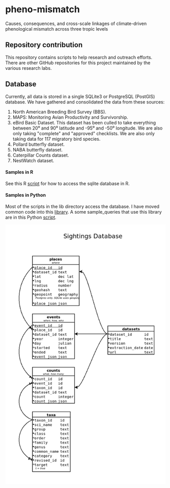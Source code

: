# pheno-mismatch
Causes, consequences, and cross-scale linkages of climate-driven phenological mismatch across three tropic levels

## Repository contribution
This repository contains scripts to help research and outreach efforts. There are other GitHub repositories for this project maintained by the various research labs.

## Database
Currently, all data is stored in a single SQLite3 or PostgreSQL (PostGIS) database. We have gathered and consolidated the data from these sources:

1. North American Breeding Bird Survey (BBS).
1. MAPS: Monitoring Avian Productivity and Survivorship.
1. eBird Basic Dataset. This dataset has been culled to take everything between 20⁰ and 90⁰ latitude and -95⁰ and -50⁰ longitude. We are also only taking "complete" and "approved" checklists. We are also only taking data for 117 migratory bird species.
1. Pollard butterfly dataset.
1. NABA butterfly dataset.
1. Caterpillar Counts dataset.
1. NestWatch dataset.

#### Samples in R
See this R [script](R/example_sql.R) for how to access the sqlite database in R.

#### Samples in Python
Most of the scripts in the lib directory access the database. I have moved common code into this [library](src/lib/db.py). A some sample_queries that use this library are in this Python [script](src/example_sql.py).

![Output image](docs/schema/schema_1.png "Database Schema")
